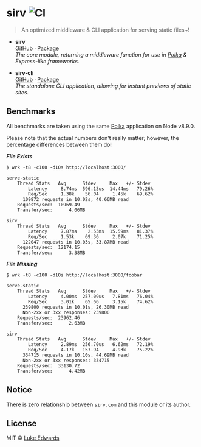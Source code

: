 # sirv ![CI](https://github.com/lukeed/sirv/workflows/CI/badge.svg?branch=next&event=push)

> An optimized middleware & CLI application for serving static files~!

* **sirv**<br>
  [GitHub](https://github.com/lukeed/sirv/tree/master/packages/sirv) · [Package](https://www.npmjs.com/package/sirv) <br>
  _The core module, returning a middleware function for use in [Polka](https://github.com/lukeed/polka) & Express-like frameworks._

* **sirv-cli**<br>
  [GitHub](https://github.com/lukeed/sirv/tree/master/packages/sirv-cli) · [Package](https://www.npmjs.com/package/sirv-cli) <br>
  _The standalone CLI application, allowing for instant previews of static sites._



## Benchmarks

All benchmarks are taken using the same [Polka](https://github.com/lukeed/polka) application on Node v8.9.0.

Please note that the actual numbers don't really matter; however, the percentage differences between them do!

***File Exists***

```
$ wrk -t8 -c100 -d10s http://localhost:3000/
```

```
serve-static
    Thread Stats   Avg      Stdev     Max   +/- Stdev
        Latency     8.74ms  596.13us  14.44ms   79.26%
        Req/Sec     1.38k    56.04     1.45k    69.62%
      109872 requests in 10.02s, 40.66MB read
    Requests/sec:  10969.49
    Transfer/sec:      4.06MB

sirv
    Thread Stats   Avg      Stdev     Max   +/- Stdev
        Latency     7.87ms    2.53ms  15.59ms   81.37%
        Req/Sec     1.53k    69.36     2.07k    71.25%
      122047 requests in 10.03s, 33.87MB read
    Requests/sec:  12174.15
    Transfer/sec:      3.38MB
```

***File Missing***

```
$ wrk -t8 -c100 -d10s http://localhost:3000/foobar
```

```
serve-static
    Thread Stats   Avg      Stdev     Max   +/- Stdev
        Latency     4.00ms  257.09us   7.81ms   76.04%
        Req/Sec     3.01k    65.66     3.15k    74.62%
      239800 requests in 10.01s, 26.30MB read
      Non-2xx or 3xx responses: 239800
    Requests/sec:  23962.46
    Transfer/sec:      2.63MB

sirv
    Thread Stats   Avg      Stdev     Max   +/- Stdev
        Latency     2.89ms  256.70us   6.62ms   72.19%
        Req/Sec     4.17k   157.94     4.93k    75.22%
      334715 requests in 10.10s, 44.69MB read
      Non-2xx or 3xx responses: 334715
    Requests/sec:  33130.72
    Transfer/sec:      4.42MB
```

## Notice

There is zero relationship between `sirv.com` and this module or its author.


## License

MIT © [Luke Edwards](https://lukeed.com)

